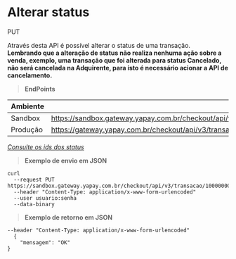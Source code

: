 # Alterar status

<span class="put">PUT</span>

Através desta API é possível alterar o status de uma transação.
<br>**Lembrando que a alteração de status não realiza nenhuma ação sobre a venda, exemplo, uma transação que foi alterada para status Cancelado, não será cancelada na Adquirente, para isto é necessário acionar a API de cancelamento.**

> **EndPoints**

Ambiente | Endereço
-------- | ---------
Sandbox  |https://sandbox.gateway.yapay.com.br/checkout/api/v3/transacao/«codigoEstabelecimento»/«numeroPedido»/status/«idNovoStatus»
Produção |https://gateway.yapay.com.br/checkout/api/v3/transacao/«codigoEstabelecimento»/«numeroPedido»/status/«idNovoStatus»

*[Consulte os ids dos status](tabela-status.md)*

> **Exemplo de envio em JSON**

```curl
curl
  --request PUT https://sandbox.gateway.yapay.com.br/checkout/api/v3/transacao/1000000000000/1234/status/13
  --header "Content-Type: application/x-www-form-urlencoded"
  --user usuario:senha
  --data-binary
```

> **Exemplo de retorno em JSON**

```curl
--header "Content-Type: application/x-www-form-urlencoded"
  {
    "mensagem": "OK"
}
```
